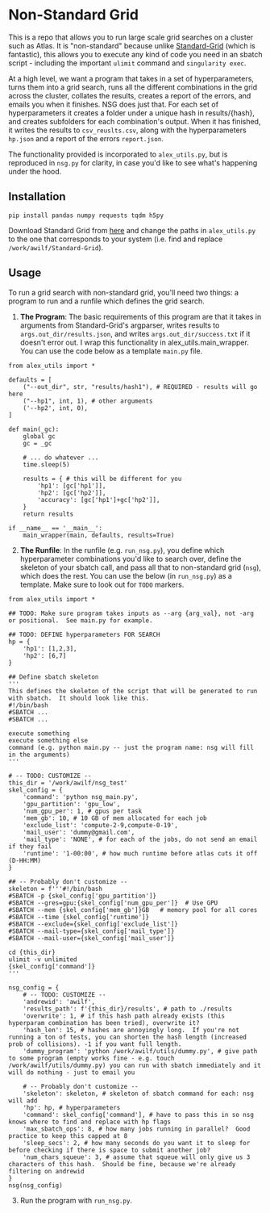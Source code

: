 # Non-Standard Grid

This is a repo that allows you to run large scale grid searches on a cluster such as Atlas.  It is "non-standard" because unlike [Standard-Grid](https://github.com/A2Zadeh/Standard-Grid) (which is fantastic), this allows you to execute any kind of code you need in an sbatch script - including the important `ulimit` command and `singularity exec`. 

At a high level, we want a program that takes in a set of hyperparameters, turns them into a grid search, runs all the different combinations in the grid across the cluster, collates the results, creates a report of the errors, and emails you when it finishes.  NSG does just that.  For each set of hyperparameters it creates a folder under a unique hash in results/{hash}, and creates subfolders for each combination's output.  When it has finished, it writes the results to `csv_reuslts.csv`, along with the hyperparameters `hp.json` and a report of the errors `report.json`. 

The functionality provided is incorporated to `alex_utils.py`, but is reproduced in `nsg.py` for clarity, in case you'd like to see what's happening under the hood.

## Installation
```
pip install pandas numpy requests tqdm h5py
```

Download Standard Grid from [here](https://github.com/abwilf/Standard-Grid) and change the paths in `alex_utils.py` to the one that corresponds to your system (i.e. find and replace `/work/awilf/Standard-Grid`). 

## Usage
To run a grid search with non-standard grid, you'll need two things: a program to run and a runfile which defines the grid search.
1. **The Program**: The basic requirements of this program are that it takes in arguments from Standard-Grid's argparser, writes results to `args.out_dir/results.json`, and writes `args.out_dir/success.txt` if it doesn't error out. I wrap this functionality in alex_utils.main_wrapper.  You can use the code below as a template `main.py` file.

```
from alex_utils import *

defaults = [
    ("--out_dir", str, "results/hash1"), # REQUIRED - results will go here
    ("--hp1", int, 1), # other arguments
    ('--hp2', int, 0),
]

def main(_gc):
    global gc
    gc = _gc

    # ... do whatever ...
    time.sleep(5)

    results = { # this will be different for you
        'hp1': [gc['hp1']],
        'hp2': [gc['hp2']],
        'accuracy': [gc['hp1']+gc['hp2']],
    }
    return results

if __name__ == '__main__':
    main_wrapper(main, defaults, results=True)
```

2. **The Runfile**: In the runfile (e.g. `run_nsg.py`), you define which hyperparameter combinations you'd like to search over, define the skeleton of your sbatch call, and pass all that to non-standard grid (`nsg`), which does the rest.  You can use the below (in `run_nsg.py`) as a template.  Make sure to look out for `TODO` markers.
```
from alex_utils import *

## TODO: Make sure program takes inputs as --arg {arg_val}, not -arg or positional.  See main.py for example.

## TODO: DEFINE hyperparameters FOR SEARCH
hp = {
    'hp1': [1,2,3],
    'hp2': [6,7]
}

## Define sbatch skeleton
'''
This defines the skeleton of the script that will be generated to run with sbatch.  It should look like this.
#!/bin/bash
#SBATCH ...
#SBATCH ...

execute something
execute something else
command (e.g. python main.py -- just the program name: nsg will fill in the arguments)
'''

# -- TODO: CUSTOMIZE --
this_dir = '/work/awilf/nsg_test'
skel_config = {
    'command': 'python nsg_main.py',
    'gpu_partition': 'gpu_low',
    'num_gpu_per': 1, # gpus per task
    'mem_gb': 10, # 10 GB of mem allocated for each job
    'exclude_list': 'compute-2-9,compute-0-19',
    'mail_user': 'dummy@gmail.com',
    'mail_type': 'NONE', # for each of the jobs, do not send an email if they fail
    'runtime': '1-00:00', # how much runtime before atlas cuts it off (D-HH:MM)
}

## -- Probably don't customize --
skeleton = f'''#!/bin/bash
#SBATCH -p {skel_config['gpu_partition']}
#SBATCH --gres=gpu:{skel_config['num_gpu_per']}  # Use GPU
#SBATCH --mem {skel_config['mem_gb']}GB   # memory pool for all cores
#SBATCH --time {skel_config['runtime']}
#SBATCH --exclude={skel_config['exclude_list']}
#SBATCH --mail-type={skel_config['mail_type']}
#SBATCH --mail-user={skel_config['mail_user']}

cd {this_dir}
ulimit -v unlimited
{skel_config['command']}
'''

nsg_config = {
    # -- TODO: CUSTOMIZE --
    'andrewid': 'awilf',
    'results_path': f'{this_dir}/results', # path to ./results
    'overwrite': 1, # if this hash path already exists (this hyperparam combination has been tried), overwrite it?
    'hash_len': 15, # hashes are annoyingly long.  If you're not running a ton of tests, you can shorten the hash length (increased prob of collisions). -1 if you want full length.
    'dummy_program': 'python /work/awilf/utils/dummy.py', # give path to some program (empty works fine - e.g. touch /work/awilf/utils/dummy.py) you can run with sbatch immediately and it will do nothing - just to email you
    
    # -- Probably don't customize --
    'skeleton': skeleton, # skeleton of sbatch command for each: nsg will add
    'hp': hp, # hyperparameters
    'command': skel_config['command'], # have to pass this in so nsg knows where to find and replace with hp flags
    'max_sbatch_ops': 8, # how many jobs running in parallel?  Good practice to keep this capped at 8
    'sleep_secs': 2, # how many seconds do you want it to sleep for before checking if there is space to submit another job?
    'num_chars_squeue': 3, # assume that squeue will only give us 3 characters of this hash.  Should be fine, because we're already filtering on andrewid
}
nsg(nsg_config)
```

3. Run the program with `run_nsg.py`. 